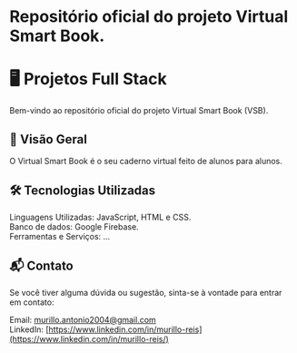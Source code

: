 # Repositório oficial do projeto Virtual Smart Book.

# 🖥️ Projetos Full Stack</h1>

Bem-vindo ao repositório oficial do projeto Virtual Smart Book (VSB).

## 🚀 Visão Geral

O Virtual Smart Book é o seu caderno virtual feito de alunos para alunos.

## 🛠️ Tecnologias Utilizadas

Linguagens Utilizadas: JavaScript, HTML e CSS.\
Banco de dados: Google Firebase.\
Ferramentas e Serviços: ...

## 📬 Contato
Se você tiver alguma dúvida ou sugestão, sinta-se à vontade para entrar em contato:

Email: murillo.antonio2004@gmail.com<br>
LinkedIn: [https://www.linkedin.com/in/murillo-reis](https://www.linkedin.com/in/murillo-reis/)
